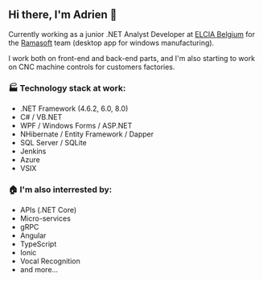 ## Hi there, I'm Adrien 👋

Currently working as a junior .NET Analyst Developer at [ELCIA Belgium](https://www.elcia.com/en/) for the [Ramasoft](https://www.elcia.com/en/products/ramasoft/) team (desktop app for windows manufacturing).

I work both on front-end and back-end parts, and I'm also starting to work on CNC machine controls for customers factories.

### :factory: Technology stack at work:
+ .NET Framework (4.6.2, 6.0, 8.0)
+ C# / VB.NET
+ WPF / Windows Forms / ASP.NET
+ NHibernate / Entity Framework / Dapper
+ SQL Server / SQLite
+ Jenkins
+ Azure
+ VSIX

### :house: I'm also interrested by:
+ APIs (.NET Core)
+ Micro-services
+ gRPC
+ Angular
+ TypeScript
+ Ionic
+ Vocal Recognition
+ and more...

<!--
**amanigart/amanigart** is a ✨ _special_ ✨ repository because its `README.md` (this file) appears on your GitHub profile.

Here are some ideas to get you started:

- 🔭 I’m currently working on ...
- 🌱 I’m currently learning ...
- 👯 I’m looking to collaborate on ...
- 🤔 I’m looking for help with ...
- 💬 Ask me about ...
- 📫 How to reach me: ...
- 😄 Pronouns: ...
- ⚡ Fun fact: ...
-->
